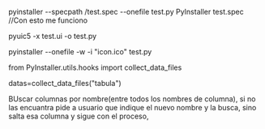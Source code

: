 pyinstaller --specpath /test.spec --onefile test.py
PyInstaller test.spec //Con esto me funciono

pyuic5 -x test.ui -o test.py


pyinstaller --onefile -w -i "icon.ico" test.py

from PyInstaller.utils.hooks import collect_data_files


datas=collect_data_files("tabula")


BUscar columnas por nombre(entre todos los nombres de columna), si no las encuantra pide a usuario que indique el nuevo nombre y la busca, sino salta esa columna y sigue con el proceso, 